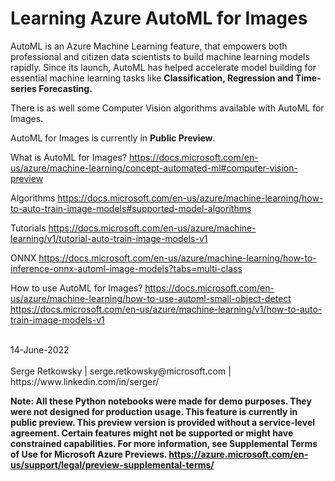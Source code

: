# Learning Azure AutoML for Images

AutoML is an Azure Machine Learning feature, that empowers both professional and citizen data scientists to build machine learning models rapidly. Since its launch, AutoML has helped accelerate model building for essential machine learning tasks like **Classification, Regression and Time-series Forecasting.**

There is as well some Computer Vision algorithms available with AutoML for Images.

AutoML for Images is currently in **Public Preview**.

What is AutoML for Images?
https://docs.microsoft.com/en-us/azure/machine-learning/concept-automated-ml#computer-vision-preview

Algorithms
https://docs.microsoft.com/en-us/azure/machine-learning/how-to-auto-train-image-models#supported-model-algorithms

Tutorials
https://docs.microsoft.com/en-us/azure/machine-learning/v1/tutorial-auto-train-image-models-v1

ONNX
https://docs.microsoft.com/en-us/azure/machine-learning/how-to-inference-onnx-automl-image-models?tabs=multi-class

How to use AutoML for Images?
https://docs.microsoft.com/en-us/azure/machine-learning/how-to-use-automl-small-object-detect
https://docs.microsoft.com/en-us/azure/machine-learning/v1/how-to-auto-train-image-models-v1

<br>
14-June-2022<br><br>
Serge Retkowsky | serge.retkowsky@microsoft.com | https://www.linkedin.com/in/serger/

<b>Note: All these Python notebooks were made for demo purposes. They were not designed for production usage.
This feature is currently in public preview. This preview version is provided without a service-level agreement. Certain features might not be supported or might have constrained capabilities. For more information, see Supplemental Terms of Use for Microsoft Azure Previews.
https://azure.microsoft.com/en-us/support/legal/preview-supplemental-terms/</b>
